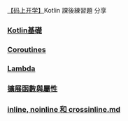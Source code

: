 [【码上开学】](https://rengwuxian.com/tag/kotlin/)Kotlin 課後練習題 分享
### [Kotlin基礎](https://github.com/azrael8576/KaixueioKotlinExercise/blob/main/Kotlin%E5%9F%BA%E7%A4%8E.md)
### [Coroutines](https://github.com/azrael8576/KaixueioKotlinExercise/blob/main/Coroutines.md)
### [Lambda](https://github.com/azrael8576/KaixueioKotlinExercise/blob/main/Lambda.md)
### [擴展函數與屬性](https://github.com/azrael8576/KaixueioKotlinExercise/blob/main/%E6%93%B4%E5%B1%95%E5%87%BD%E6%95%B8%E8%88%87%E5%B1%AC%E6%80%A7.md)
### [inline, noinline 和 crossinline.md](https://github.com/azrael8576/KaixueioKotlinExercise/blob/main/inline%2C%20noinline%20%E5%92%8C%20crossinline.md)
